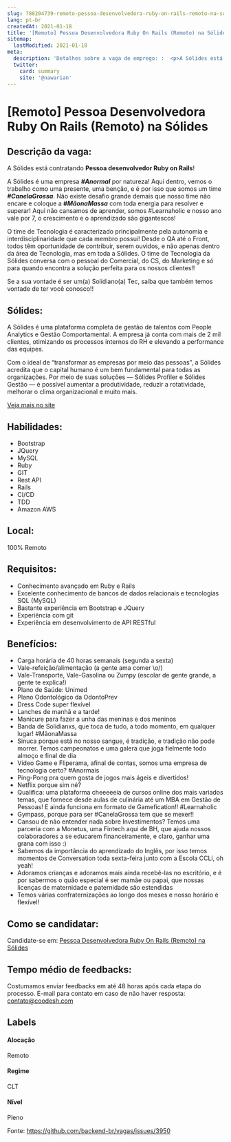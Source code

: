 ```yaml
---
slug: 788204739-remoto-pessoa-desenvolvedora-ruby-on-rails-remoto-na-solides
lang: pt-br
createdAt: 2021-01-18
title: '[Remoto] Pessoa Desenvolvedora Ruby On Rails (Remoto) na Sólides - Vaga de Emprego'
sitemap:
  lastModified: 2021-01-18
meta:
  description: 'Detalhes sobre a vaga de emprego: :  <p>A Sólides está contratando <strong>Pessoa desenvolvedor Ruby on Rails</strong>!</p> <p></p> <p>A Sólides é uma empresa <strong><em>#Anormal</em></strong> por natureza! Aqui dentro, vemos o trabalho como uma presente, uma benção, e é por isso que somos um time <strong><em>#CanelaGrossa</em></strong>. Não existe desafio grande demais que nosso time não encare e coloque a <strong><em>#MãonaMassa</em></strong> com toda energia para resolver e superar! Aqui não cansamos de aprender, somos #Learnaholic e nosso ano vale por 7, o crescimento e o aprendizado são gigantescos!</p> <p>O time de Tecnologia é caracterizado principalmente pela autonomia e interdisciplinaridade que cada membro possui! Desde o QA até o Front, todos têm oportunidade de contribuir, serem ouvidos, e não apenas dentro da área de Tecnologia, mas em toda a Sólides. O time de Tecnologia da Sólides conversa com o pessoal do Comercial, do CS, do Marketing e só para quando encontra a solução perfeita para os nossos clientes!!</p> <p>Se a sua vontade é ser um(a) Solidiano(a) Tec, saiba que também temos vontade de ter você conosco!!</p>'
  twitter:
    card: summary
    site: '@nawarian'
---
```


# [Remoto] Pessoa Desenvolvedora Ruby On Rails (Remoto) na Sólides

## Descrição da vaga: 
 <p>A Sólides está contratando <strong>Pessoa desenvolvedor Ruby on Rails</strong>!</p>
<p></p>
<p>A Sólides é uma empresa <strong><em>#Anormal</em></strong> por natureza! Aqui dentro, vemos o trabalho como uma presente, uma benção, e é por isso que somos um time <strong><em>#CanelaGrossa</em></strong>. Não existe desafio grande demais que nosso time não encare e coloque a <strong><em>#MãonaMassa</em></strong> com toda energia para resolver e superar! Aqui não cansamos de aprender, somos #Learnaholic e nosso ano vale por 7, o crescimento e o aprendizado são gigantescos!</p>
<p>O time de Tecnologia é caracterizado principalmente pela autonomia e interdisciplinaridade que cada membro possui! Desde o QA até o Front, todos têm oportunidade de contribuir, serem ouvidos, e não apenas dentro da área de Tecnologia, mas em toda a Sólides. O time de Tecnologia da Sólides conversa com o pessoal do Comercial, do CS, do Marketing e só para quando encontra a solução perfeita para os nossos clientes!!</p>
<p>Se a sua vontade é ser um(a) Solidiano(a) Tec, saiba que também temos vontade de ter você conosco!!</p>

## Sólides: 
 <p>A Sólides é uma plataforma completa de gestão de talentos com People Analytics e Gestão Comportamental. A empresa já conta com mais de 2 mil clientes, otimizando os processos internos do RH e elevando a performance das equipes.</p>
<p>Com o ideal de “transformar as empresas por meio das pessoas”, a Sólides acredita que o capital humano é um bem fundamental para todas as organizações. Por meio de suas soluções — Sólides Profiler e Sólides Gestão — é possível aumentar a produtividade, reduzir a rotatividade, melhorar o clima organizacional e muito mais.</p><a href='https://coodesh.com/empresas/solides'>Veja mais no site</a>

 ## Habilidades: 
 - Bootstrap 
- JQuery 
- MySQL 
- Ruby 
- GIT 
- Rest API 
- Rails 
- CI/CD 
- TDD 
- Amazon AWS
## Local: 
 100% Remoto
## Requisitos: 
 - Conhecimento avançado em Ruby e Rails 
- Excelente conhecimento de bancos de dados relacionais e tecnologias SQL (MySQL) 
- Bastante experiência em Bootstrap e JQuery 
- Experiência com git 
- Experiência em desenvolvimento de API RESTful

## Benefícios: 
 - Carga horária de 40 horas semanais (segunda a sexta) 
- Vale-refeição/alimentação (a gente ama comer \o/) 
- Vale-Transporte, Vale-Gasolina ou Zumpy (escolar de gente grande, a gente te explica!) 
- Plano de Saúde: Unimed 
- Plano Odontológico da OdontoPrev 
- Dress Code super flexível 
- Lanches de manhã e a tarde! 
- Manicure para fazer a unha das meninas e dos meninos 
- Banda de Solidianxs, que toca de tudo, a todo momento, em qualquer lugar! #MãonaMassa 
- Sinuca porque está no nosso sangue, é tradição, e tradição não pode morrer. Temos campeonatos e uma galera que joga fielmente todo almoço e final de dia 
- Vídeo Game e Fliperama, afinal de contas, somos uma empresa de tecnologia certo? #Anormais 
- Ping-Pong pra quem gosta de jogos mais ágeis e divertidos! 
- Netflix porque sim né? 
- Qualifica: uma plataforma cheeeeeia de cursos online dos mais variados temas, que fornece desde aulas de culinária até um MBA em Gestão de Pessoas! E ainda funciona em formato de Gamefication!! #Learnaholic 
- Gympass, porque para ser #CanelaGrossa tem que se mexer!! 
- Cansou de não entender nada sobre Investimentos? Temos uma parceria com a Monetus, uma Fintech aqui de BH, que ajuda nossos colaboradores a se educarem financeiramente, e claro, ganhar uma grana com isso :) 
- Sabemos da importância do aprendizado do Inglês, por isso temos momentos de Conversation toda sexta-feira junto com a Escola CCLi, oh yeah! 
- Adoramos crianças e adoramos mais ainda recebê-las no escritório, e é por sabermos o quão especial é ser mamãe ou papai, que nossas licenças de maternidade e paternidade são estendidas 
- Temos várias confraternizações ao longo dos meses e nosso horário é flexível!
## Como se candidatar:
Candidate-se em: [Pessoa Desenvolvedora Ruby On Rails (Remoto) na Sólides](https://coodesh.com/vagas/desenvolvedor-ruby-on-rails-191821?origin=github&modal=open)
## Tempo médio de feedbacks:
 Costumamos enviar feedbacks em até 48 horas após cada etapa do processo. E-mail para contato em caso de não haver resposta: [contato@coodesh.com](mailto:contato@coodesh.com)
## Labels
#### Alocação
Remoto
#### Regime
CLT
#### Nível
Pleno

Fonte: https://github.com/backend-br/vagas/issues/3950